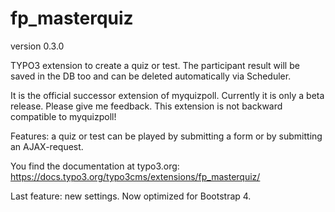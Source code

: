 # fp_masterquiz

version 0.3.0

TYPO3 extension to create a quiz or test. The participant result will be saved in the DB too and can be deleted automatically via Scheduler.

It is the official successor extension of myquizpoll.
Currently it is only a beta release. Please give me feedback.
This extension is not backward compatible to myquizpoll!

Features: a quiz or test can be played by submitting a form or by submitting an AJAX-request.

You find the documentation at typo3.org: https://docs.typo3.org/typo3cms/extensions/fp_masterquiz/

Last feature: new settings. Now optimized for Bootstrap 4.
